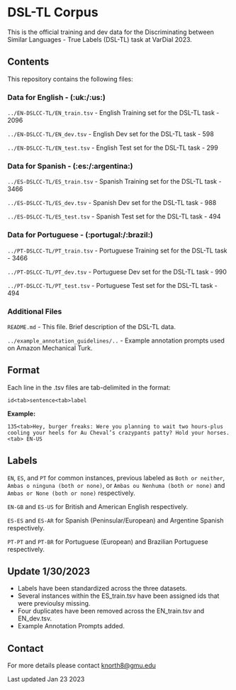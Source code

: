<h1>DSL-TL Corpus</h1>

This is the official training and dev data for the Discriminating between Similar Languages - True Labels (DSL-TL) task at VarDial 2023.

<h2>Contents</h2>

This repository contains the following files:

<h3>Data for English - (:uk:/:us:)</h3>

`../EN-DSLCC-TL/EN_train.tsv`               - English Training set for the DSL-TL task              -  2096

`../EN-DSLCC-TL/EN_dev.tsv`                 - English Dev set for the DSL-TL task              -  598

`../EN-DSLCC-TL/EN_test.tsv`                - English Test set for the DSL-TL task              -  299

<h3>Data for Spanish - (:es:/:argentina:)</h3>

`../ES-DSLCC-TL/ES_train.tsv` 							- Spanish Training set for the DSL-TL task              -  3466 

`../ES-DSLCC-TL/ES_dev.tsv` 						  	- Spanish Dev set for the DSL-TL task              -  988 

`../ES-DSLCC-TL/ES_test.tsv`                - Spanish Test set for the DSL-TL task              -  494 

<h3>Data for Portuguese - (:portugal:/:brazil:)</h3>

`../PT-DSLCC-TL/PT_train.tsv` 							- Portuguese Training set for the DSL-TL task              -  3466 

`../PT-DSLCC-TL/PT_dev.tsv` 							  - Portuguese Dev set for the DSL-TL task              -  990 

`../PT-DSLCC-TL/PT_test.tsv`                - Portuguese Test set for the DSL-TL task              -  494    

<h3>Additional Files</h3>

`README.md` 								                - This file. Brief description of the DSL-TL data. 

`../example_annotation_guidelines/..`  							- Example annotation prompts used on Amazon Mechanical Turk.

<h2>Format</h2>

Each line in the .tsv files are tab-delimited in the format:

`id<tab>sentence<tab>label`

<strong>Example:</strong> 

`135<tab>Hey, burger freaks: Were you planning to wait two hours-plus cooling your heels for Au Cheval’s crazypants patty? Hold your horses.<tab> EN-US`

<h2>Labels</h2>

`EN`, `ES`, and `PT` for common instances, previous labeled as `Both or neither`, `Ambas o ninguna (both or none)`, or  `Ambas ou Nenhuma (both or none)` and `Ambas or None (both or none)` respectively.

`EN-GB` and `ES-US` for British and American English respectively.

`ES-ES` and `ES-AR` for Spanish (Peninsular/European) and Argentine Spanish respectively.

`PT-PT` and `PT-BR` for Portuguese (European) and Brazilian Portuguese respectively.

<h2>Update 1/30/2023 </h2>

<ul>
  <li>Labels have been standardized across the three datasets.</li>
  <li>Several instances within the ES_train.tsv have been assigned ids that were previoulsy missing.</li>
  <li>Four duplicates have been removed across the EN_train.tsv and EN_dev.tsv.</li>
  <li>Example Annotation Prompts added.</li>
</ul>

<h2>Contact</h2>

For more details please contact knorth8@gmu.edu

Last updated Jan 23 2023
